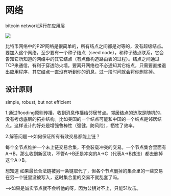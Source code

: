 # 网络

bitcoin network运行在应用层

![](C:\Users\陆遥\Desktop\DailyExperience\笔记\images\2023-01-18-11-22-58-image.png)

比特币网络中的P2P网络是很简单的，所有结点之间都是对等的，没有超级结点。要加入这个网络，至少要有一个种子结点（seed node），和种子结点联系，它会告知它所知道的网络中的其它结点（有点像构造路由表的过程）。结点之间通过TCP来通信，有利于穿透防火墙。要离开网络也不必通知其它结点，只需要直接退出应用程序，其它结点一直没有听到你的消息，过一段时间就会将你删除掉。

## 设计原则

simple, robust, but not efficient

1.通过flooding原则传播，收到消息传播给邻居节点。邻居结点的选取是随机的，没有考虑底层的拓扑结构。比如美国的一个结点可能和中国的一个结点是邻居结点。这样设计的好处是增强鲁棒性（强健，防风险），牺牲了效率。

2.解答问题-->如何保证所有有效交易都能上链？

每个全节点维护一个未上链交易合集，不会装载冲突的交易。一个节点集合里面有A->B，那么收到新区块，不管A->B还是冲突的A->C（代表A->B违法）都去删掉这个A->B。

想知道 如果最长合法链被另一条链取代了，但各个节点删掉的集合里的一些交易在另一个链里没被写入，这时集合里的交易不就乱套了吗。

-->如果是诚实节点就不会听他的呀，因为公钥对不上，只能51攻击。
